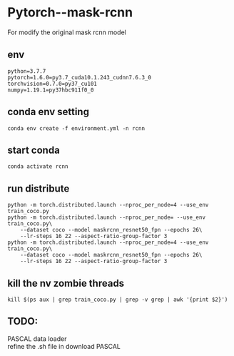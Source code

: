 # Pytorch--mask-rcnn

For modify the original mask rcnn model
## env
```
python=3.7.7
pytorch=1.6.0=py3.7_cuda10.1.243_cudnn7.6.3_0
torchvision=0.7.0=py37_cu101
numpy=1.19.1=py37hbc911f0_0
```
## conda env setting
```Shell
conda env create -f environment.yml -n rcnn
```
## start conda
```Shell
conda activate rcnn
```

## run distribute
```Shell
python -m torch.distributed.launch --nproc_per_node=4 --use_env train_coco.py
python -m torch.distributed.launch --nproc_per_node= --use_env train_coco.py\
    --dataset coco --model maskrcnn_resnet50_fpn --epochs 26\
    --lr-steps 16 22 --aspect-ratio-group-factor 3
python -m torch.distributed.launch --nproc_per_node=4 --use_env train_coco.py\
    --dataset coco --model maskrcnn_resnet50_fpn --epochs 26\
    --lr-steps 16 22 --aspect-ratio-group-factor 3
```
## kill the nv zombie threads
```Shell
kill $(ps aux | grep train_coco.py | grep -v grep | awk '{print $2}') 
```
## TODO:
PASCAL data loader <br>
refine the .sh file in download PASCAL

